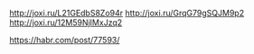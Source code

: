 http://joxi.ru/L21GEdbS8Zo94r
http://joxi.ru/GrqG79gSQJM9p2
http://joxi.ru/12M59NjIMxJzq2

https://habr.com/post/77593/

